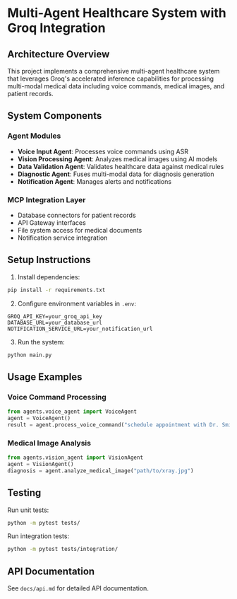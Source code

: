 # Multi-Agent Healthcare System with Groq Integration

## Architecture Overview

This project implements a comprehensive multi-agent healthcare system that leverages Groq's accelerated inference capabilities for processing multi-modal medical data including voice commands, medical images, and patient records.

## System Components

### Agent Modules
- **Voice Input Agent**: Processes voice commands using ASR
- **Vision Processing Agent**: Analyzes medical images using AI models
- **Data Validation Agent**: Validates healthcare data against medical rules
- **Diagnostic Agent**: Fuses multi-modal data for diagnosis generation
- **Notification Agent**: Manages alerts and notifications

### MCP Integration Layer
- Database connectors for patient records
- API Gateway interfaces
- File system access for medical documents
- Notification service integration

## Setup Instructions

1. Install dependencies:
```bash
pip install -r requirements.txt
```

2. Configure environment variables in `.env`:
```
GROQ_API_KEY=your_groq_api_key
DATABASE_URL=your_database_url
NOTIFICATION_SERVICE_URL=your_notification_url
```

3. Run the system:
```bash
python main.py
```

## Usage Examples

### Voice Command Processing
```python
from agents.voice_agent import VoiceAgent
agent = VoiceAgent()
result = agent.process_voice_command("schedule appointment with Dr. Smith")
```

### Medical Image Analysis
```python
from agents.vision_agent import VisionAgent
agent = VisionAgent()
diagnosis = agent.analyze_medical_image("path/to/xray.jpg")
```

## Testing

Run unit tests:
```bash
python -m pytest tests/
```

Run integration tests:
```bash
python -m pytest tests/integration/
```

## API Documentation

See `docs/api.md` for detailed API documentation.
